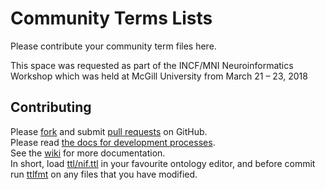 # Community Terms Lists
Please contribute your community term files here.

This space was requested as part of the INCF/MNI Neuroinformatics Workshop which was held at McGill University from March 21 – 23, 2018

## Contributing
Please [fork](https://github.com/SciCrunch/NIF-Ontology#fork-destination-box) and submit
[pull requests](https://github.com/SciCrunch/NIF-Ontology/pull/new/master) on GitHub.  
Please read [the docs for development processes](docs/processes.md).  
See the [wiki](https://github.com/SciCrunch/NIF-Ontology/wiki) for more documentation.  
In short, load [ttl/nif.ttl](ttl/nif.ttl) in your favourite ontology editor,
and before commit run [ttlfmt](https://github.com/tgbugs/pyontutils/blob/master/pyontutils/ttlfmt.py)
on any files that you have modified.
